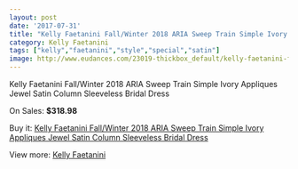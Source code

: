 ```yaml
---
layout: post
date: '2017-07-31'
title: "Kelly Faetanini Fall/Winter 2018 ARIA Sweep Train Simple Ivory Appliques Jewel Satin Column Sleeveless Bridal Dress"
category: Kelly Faetanini
tags: ["kelly","faetanini","style","special","satin"]
image: http://www.eudances.com/23019-thickbox_default/kelly-faetanini-fall-winter-2018-aria-sweep-train-simple-ivory-appliques-jewel-satin-column-sleeveless-bridal-dress.jpg
---
```

Kelly Faetanini Fall/Winter 2018 ARIA Sweep Train Simple Ivory Appliques Jewel Satin Column Sleeveless Bridal Dress

On Sales: **$318.98**
<a href="https://www.eudances.com/en/kelly-faetanini/7362-kelly-faetanini-fall-winter-2018-aria-sweep-train-simple-ivory-appliques-jewel-satin-column-sleeveless-bridal-dress.html"><amp-img layout="responsive" width="600" height="600" src="//www.eudances.com/23019-thickbox_default/kelly-faetanini-fall-winter-2018-aria-sweep-train-simple-ivory-appliques-jewel-satin-column-sleeveless-bridal-dress.jpg" alt="Kelly Faetanini Fall/Winter 2018 ARIA Sweep Train Simple Ivory Appliques Jewel Satin Column Sleeveless Bridal Dress 0" /></a>
<a href="https://www.eudances.com/en/kelly-faetanini/7362-kelly-faetanini-fall-winter-2018-aria-sweep-train-simple-ivory-appliques-jewel-satin-column-sleeveless-bridal-dress.html"><amp-img layout="responsive" width="600" height="600" src="//www.eudances.com/23022-thickbox_default/kelly-faetanini-fall-winter-2018-aria-sweep-train-simple-ivory-appliques-jewel-satin-column-sleeveless-bridal-dress.jpg" alt="Kelly Faetanini Fall/Winter 2018 ARIA Sweep Train Simple Ivory Appliques Jewel Satin Column Sleeveless Bridal Dress 1" /></a>
<a href="https://www.eudances.com/en/kelly-faetanini/7362-kelly-faetanini-fall-winter-2018-aria-sweep-train-simple-ivory-appliques-jewel-satin-column-sleeveless-bridal-dress.html"><amp-img layout="responsive" width="600" height="600" src="//www.eudances.com/23021-thickbox_default/kelly-faetanini-fall-winter-2018-aria-sweep-train-simple-ivory-appliques-jewel-satin-column-sleeveless-bridal-dress.jpg" alt="Kelly Faetanini Fall/Winter 2018 ARIA Sweep Train Simple Ivory Appliques Jewel Satin Column Sleeveless Bridal Dress 2" /></a>
<a href="https://www.eudances.com/en/kelly-faetanini/7362-kelly-faetanini-fall-winter-2018-aria-sweep-train-simple-ivory-appliques-jewel-satin-column-sleeveless-bridal-dress.html"><amp-img layout="responsive" width="600" height="600" src="//www.eudances.com/23020-thickbox_default/kelly-faetanini-fall-winter-2018-aria-sweep-train-simple-ivory-appliques-jewel-satin-column-sleeveless-bridal-dress.jpg" alt="Kelly Faetanini Fall/Winter 2018 ARIA Sweep Train Simple Ivory Appliques Jewel Satin Column Sleeveless Bridal Dress 3" /></a>

Buy it: [Kelly Faetanini Fall/Winter 2018 ARIA Sweep Train Simple Ivory Appliques Jewel Satin Column Sleeveless Bridal Dress](https://www.eudances.com/en/kelly-faetanini/7362-kelly-faetanini-fall-winter-2018-aria-sweep-train-simple-ivory-appliques-jewel-satin-column-sleeveless-bridal-dress.html "Kelly Faetanini Fall/Winter 2018 ARIA Sweep Train Simple Ivory Appliques Jewel Satin Column Sleeveless Bridal Dress")

View more: [Kelly Faetanini](https://www.eudances.com/en/114-kelly-faetanini "Kelly Faetanini")
